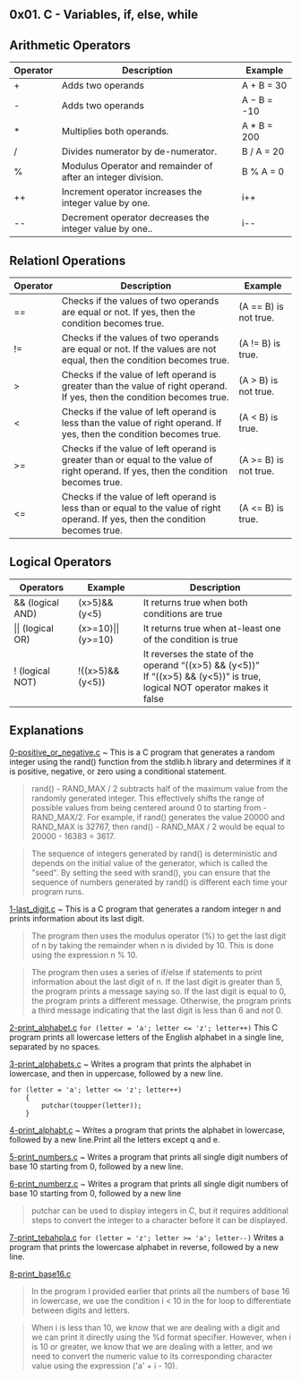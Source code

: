 ## 0x01. C - Variables, if, else, while

## Arithmetic Operators
| Operator | Description | Example |
| --------------- | --------------- | --------------- |
| + | Adds two operands | A + B = 30 |
| - | Adds two operands |  A − B = -10 |
| * | Multiplies both operands. |  A * B = 200 |
| / | Divides numerator by de-numerator. | B / A = 20 |
| % | Modulus Operator and remainder of after an integer division. | B % A = 0 |
| ++ | Increment operator increases the integer value by one. | i++ |
| -- | Decrement operator decreases the integer value by one.. |i-- |

## Relationl Operations
| Operator	| Description	| Example |
| --------------- | --------------- | --------------- |
| ==	| Checks if the values of two operands are equal or not. If yes, then the condition becomes true.	| (A == B) is not true. |
| != | Checks if the values of two operands are equal or not. If the values are not equal, then the condition becomes true.	| (A != B) is true. |
| > | Checks if the value of left operand is greater than the value of right operand. If yes, then the condition becomes true. |	(A > B) is not true. |
| <	| Checks if the value of left operand is less than the value of right operand. If yes, then the condition becomes true. |	(A < B) is true. |
| >= | Checks if the value of left operand is greater than or equal to the value of right operand. If yes, then the condition becomes true.	| (A >= B) is not true. |
| <= | Checks if the value of left operand is less than or equal to the value of right operand. If yes, then the condition becomes true.	| (A <= B) is true. |

## Logical Operators
| Operators | Example | Description |
| --------------- | --------------- | --------------- |
| && (logical AND) | (x>5)&&(y<5) | It returns true when both conditions are true |
| \|\| (logical OR) | (x>=10)\|\|(y>=10) | It returns true when at-least one of the condition is true |
| ! (logical NOT) | !((x>5)&&(y<5)) | It reverses the state of the operand “((x>5) && (y<5))” <br> If “((x>5) && (y<5))” is true, logical NOT operator makes it false |

## Explanations 
[0-positive_or_negative.c](https://github.com/Darryl-Mbae/alx-low_level_programming/blob/master/0x01-variables_if_else_while/0-positive_or_negative.c) ~ This is a C program that generates a random integer using the rand() function from the stdlib.h library and determines if it is positive, negative, or zero using a conditional statement.
> rand() - RAND_MAX / 2 subtracts half of the maximum value from the randomly generated integer. This effectively shifts the range of possible values from being centered around 0 to starting from -RAND_MAX/2. For example, if rand() generates the value 20000 and RAND_MAX is 32767, then rand() - RAND_MAX / 2 would be equal to 20000 - 16383 = 3617.

> The sequence of integers generated by rand() is deterministic and depends on the initial value of the generator, which is called the "seed". By setting the seed with srand(), you can ensure that the sequence of numbers generated by rand() is different each time your program runs.

[1-last_digit.c](https://github.com/Darryl-Mbae/alx-low_level_programming/blob/master/0x01-variables_if_else_while/1-last_digit.c) ~ This is a C program that generates a random integer n and prints information about its last digit.
> The program then uses the modulus operator (%) to get the last digit of n by taking the remainder when n is divided by 10. This is done using the expression n % 10.

> The program then uses a series of if/else if statements to print information about the last digit of n. If the last digit is greater than 5, the program prints a message saying so. If the last digit is equal to 0, the program prints a different message. Otherwise, the program prints a third message indicating that the last digit is less than 6 and not 0.

[2-print_alphabet.c](https://github.com/Darryl-Mbae/alx-low_level_programming/blob/master/0x01-variables_if_else_while/2-print_alphabet.c) ```for (letter = 'a'; letter <= 'z'; letter++)``` This C program prints all lowercase letters of the English alphabet in a single line, separated by no spaces.

[3-print_alphabets.c](https://github.com/Darryl-Mbae/alx-low_level_programming/blob/master/0x01-variables_if_else_while/3-print_alphabets.c) ~ Writes a program that prints the alphabet in lowercase, and then in uppercase, followed by a new line.
```
for (letter = 'a'; letter <= 'z'; letter++)
	{
		putchar(toupper(letter));
	}
  ```
[4-print_alphabt.c](https://github.com/Darryl-Mbae/alx-low_level_programming/blob/master/0x01-variables_if_else_while/4-print_alphabt.c) ~ Writes a program that prints the alphabet in lowercase, followed by a new line.Print all the letters except q and e.

[5-print_numbers.c](https://github.com/Darryl-Mbae/alx-low_level_programming/blob/master/0x01-variables_if_else_while/5-print_numbers.c) ~ Writes a program that prints all single digit numbers of base 10 starting from 0, followed by a new line.

[6-print_numberz.c](https://github.com/Darryl-Mbae/alx-low_level_programming/blob/master/0x01-variables_if_else_while/6-print_numberz.c) ~ Writes a program that prints all single digit numbers of base 10 starting from 0, followed by a new line
> putchar can be used to display integers in C, but it requires additional steps to convert the integer to a character before it can be displayed.

[7-print_tebahpla.c](https://github.com/Darryl-Mbae/alx-low_level_programming/blob/master/0x01-variables_if_else_while/7-print_tebahpla.c) ```for (letter = 'z'; letter >= 'a'; letter--)``` Writes a program that prints the lowercase alphabet in reverse, followed by a new line.

[8-print_base16.c](https://github.com/Darryl-Mbae/alx-low_level_programming/blob/master/0x01-variables_if_else_while/8-print_base16.c)
> In the program I provided earlier that prints all the numbers of base 16 in lowercase, we use the condition i < 10 in the for loop to differentiate between digits and letters.

> When i is less than 10, we know that we are dealing with a digit and we can print it directly using the %d format specifier. However, when i is 10 or greater, we know that we are dealing with a letter, and we need to convert the numeric value to its corresponding character value using the expression ('a' + i - 10).
